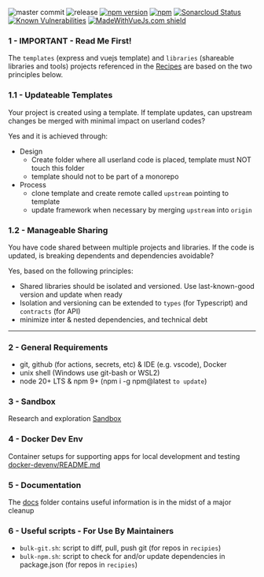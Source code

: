 ![master commit](https://badgen.net/github/last-commit/ais-one/cookbook/master)
![release](https://img.shields.io/github/v/release/ais-one/cookbook)
[![npm version](https://badge.fury.io/js/cookbook.svg)](https://badge.fury.io/js/cookbook)
[![npm](https://img.shields.io/npm/dm/cookbook.svg)](https://www.npmjs.com/package/cookbook)
[![Sonarcloud Status](https://sonarcloud.io/api/project_badges/measure?project=com.lapots.breed.judge:judge-rule-engine&metric=alert_status)](https://sonarcloud.io/dashboard?id=com.lapots.breed.judge:judge-rule-engine)
[![Known Vulnerabilities](https://snyk.io/test/github/ais-one/cookbook/badge.svg)](https://snyk.io/test/github/ais-one/cookbook)
[![MadeWithVueJs.com shield](https://madewithvuejs.com/storage/repo-shields/823-shield.svg)](https://madewithvuejs.com/p/cookbook/shield-link)

### 1 - IMPORTANT - Read Me First!

The `templates` (express and vuejs template) and `libraries` (shareable libraries and tools) projects referenced in the [Recipes](recipes/README.md) are based on the two principles below.

### 1.1 - Updateable Templates

Your project is created using a template. If template updates, can upstream changes be merged with minimal impact on userland codes?

Yes and it is achieved through:
- Design
  - Create folder where all userland code is placed, template must NOT touch this folder
  - template should not to be part of a monorepo 
- Process
  - clone template and create remote called `upstream` pointing to template
  - update framework when necessary by merging `upstream` into `origin`

### 1.2 - Manageable Sharing

You have code shared between multiple projects and libraries. If the code is updated, is breaking dependents and dependencies avoidable?

Yes, based on the following principles:
- Shared libraries should be isolated and versioned. Use last-known-good version and update when ready
- Isolation and versioning can be extended to `types` (for Typescript) and `contracts` (for API)
- minimize inter & nested dependencies, and technical debt

---

### 2 - General Requirements

- git, github (for actions, secrets, etc) & IDE (e.g. vscode), Docker
- unix shell (Windows use git-bash or WSL2)
- node 20+ LTS & npm 9+ (npm i -g npm@latest `to update`)

### 3 - Sandbox

Research and exploration [Sandbox](sandbox/README.md)

### 4 - Docker Dev Env

Container setups for supporting apps for local development and testing [docker-devenv/README.md]()

### 5 - Documentation

The [docs](docs/home.md) folder contains useful information is in the midst of a major cleanup

### 6 - Useful scripts - For Use By Maintainers

- `bulk-git.sh`: script to diff, pull, push git (for repos in `recipies`)
- `bulk-npm.sh`: script to check for and/or update dependencies in package.json (for repos in `recipies`)
